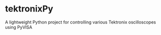 # tektronixPy
A lightweight Python project for controlling various Tektronix oscilloscopes using PyVISA
